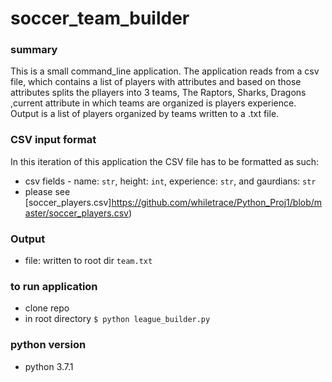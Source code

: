# soccer_team_builder

### summary 

This is a small command_line application. The application reads from a csv file, which contains a list of players with attributes and based on those attributes splits the pllayers into 3 teams, The Raptors, Sharks, Dragons
,current attribute in which teams are organized is players experience. Output is a list of players organized by teams written to a .txt file.

### CSV input format 

In this iteration of this application the CSV file has to be formatted as such:
* csv fields - name: `str`, height: `int`, experience: `str`, and gaurdians: `str`
* please see [soccer_players.csv]https://github.com/whiletrace/Python_Proj1/blob/master/soccer_players.csv)  

### Output 
* file: written to root dir `team.txt`

### to run application 

* clone repo 
* in root directory `$ python league_builder.py`

### python version
* python 3.7.1


